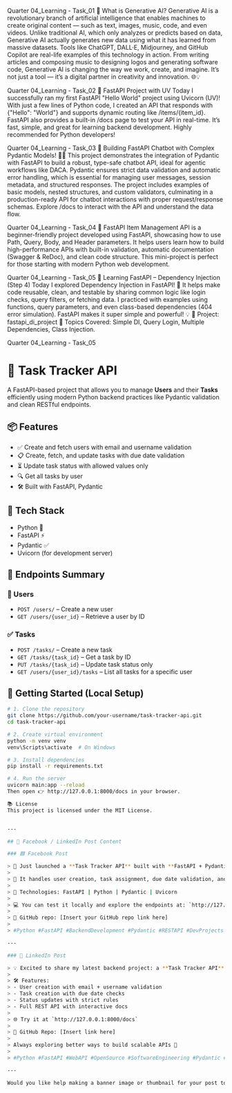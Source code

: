 Quarter 04_Learning - Task_01 
🚀 What is Generative AI?
Generative AI is a revolutionary branch of artificial intelligence that enables machines to create original content — such as text, images, music, code, and even videos. Unlike traditional AI, which only analyzes or predicts based on data, Generative AI actually generates new data using what it has learned from massive datasets. Tools like ChatGPT, DALL·E, Midjourney, and GitHub Copilot are real-life examples of this technology in action. From writing articles and composing music to designing logos and generating software code, Generative AI is changing the way we work, create, and imagine. It’s not just a tool — it’s a digital partner in creativity and innovation. 🌐💡

Quarter 04_Learning - Task_02 
🚀 FastAPI Project with UV
Today I successfully ran my first FastAPI "Hello World" project using Uvicorn (UV)! With just a few lines of Python code, I created an API that responds with {"Hello": "World"} and supports dynamic routing like /items/{item_id}. FastAPI also provides a built-in /docs page to test your API in real-time. It’s fast, simple, and great for learning backend development. Highly recommended for Python developers!

Quarter 04_Learning - Task_03
🚀 Building FastAPI Chatbot with Complex Pydantic Models! 🧠🤖
This project demonstrates the integration of Pydantic with FastAPI to build a robust, type-safe chatbot API, ideal for agentic workflows like DACA. Pydantic ensures strict data validation and automatic error handling, which is essential for managing user messages, session metadata, and structured responses. The project includes examples of basic models, nested structures, and custom validators, culminating in a production-ready API for chatbot interactions with proper request/response schemas. Explore /docs to interact with the API and understand the data flow.

Quarter 04_Learning - Task_04
🚀 FastAPI Item Management API is a beginner-friendly project developed using FastAPI, showcasing how to use Path, Query, Body, and Header parameters. It helps users learn how to build high-performance APIs with built-in validation, automatic documentation (Swagger & ReDoc), and clean code structure. This mini-project is perfect for those starting with modern Python web development.

Quarter 04_Learning - Task_05
🚀 Learning FastAPI – Dependency Injection (Step 4)
Today I explored Dependency Injection in FastAPI! 🔄 It helps make code reusable, clean, and testable by sharing common logic like login checks, query filters, or fetching data. I practiced with examples using functions, query parameters, and even class-based dependencies (404 error simulation). FastAPI makes it super simple and powerful! 💡
📂 Project: fastapi_di_project
🧠 Topics Covered: Simple DI, Query Login, Multiple Dependencies, Class Injection.

Quarter 04_Learning - Task_05
# 🚀 Task  Tracker API

A FastAPI-based project that allows you to manage **Users** and their **Tasks** efficiently using modern Python backend practices like Pydantic validation and clean RESTful endpoints.

## 📦 Features

- ✅ Create and fetch users with email and username validation
- 📋 Create, fetch, and update tasks with due date validation
- ⏳ Update task status with allowed values only
- 🔍 Get all tasks by user
- 🛠 Built with FastAPI, Pydantic

## 🔧 Tech Stack

- Python 🐍
- FastAPI ⚡
- Pydantic ✅
- Uvicorn (for development server)

## 📂 Endpoints Summary

### 👤 Users
- `POST /users/` – Create a new user
- `GET /users/{user_id}` – Retrieve a user by ID

### ✅ Tasks
- `POST /tasks/` – Create a new task
- `GET /tasks/{task_id}` – Get a task by ID
- `PUT /tasks/{task_id}` – Update task status only
- `GET /users/{user_id}/tasks` – List all tasks for a specific user

## 🚀 Getting Started (Local Setup)

```bash
# 1. Clone the repository
git clone https://github.com/your-username/task-tracker-api.git
cd task-tracker-api

# 2. Create virtual environment
python -m venv venv
venv\Scripts\activate  # On Windows

# 3. Install dependencies
pip install -r requirements.txt

# 4. Run the server
uvicorn main:app --reload
Then open 👉 http://127.0.0.1:8000/docs in your browser.

📚 License
This project is licensed under the MIT License.


---

## 📢 Facebook / LinkedIn Post Content

### 🟦 Facebook Post

> 🚀 Just launched a **Task Tracker API** built with **FastAPI + Pydantic**!  
>  
> 🎯 It handles user creation, task assignment, due date validation, and more — all through a clean RESTful API interface.  
>  
> 🧠 Technologies: FastAPI | Python | Pydantic | Uvicorn  
>  
> 💻 You can test it locally and explore the endpoints at: `http://127.0.0.1:8000/docs`  
>  
> 🔗 GitHub repo: [Insert your GitHub repo link here]  
>  
> #Python #FastAPI #BackendDevelopment #Pydantic #RESTAPI #DevProjects

---

### 🔷 LinkedIn Post

> 💡 Excited to share my latest backend project: a **Task Tracker API** built using **FastAPI** and **Pydantic**!  
>  
> 🛠 Features:
> - User creation with email + username validation  
> - Task creation with due date checks  
> - Status updates with strict rules  
> - Full REST API with interactive docs  
>  
> 🌐 Try it at `http://127.0.0.1:8000/docs`  
>  
> 🔗 GitHub Repo: [Insert link here]  
>  
> Always exploring better ways to build scalable APIs 🚀  
>  
> #Python #FastAPI #WebAPI #OpenSource #SoftwareEngineering #Pydantic #LearningByDoing

---

Would you like help making a banner image or thumbnail for your post too?


